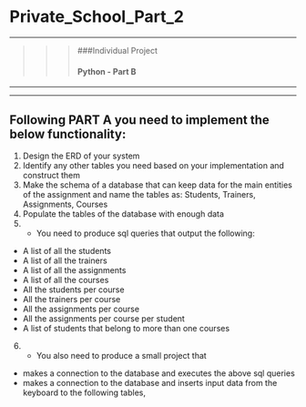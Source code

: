 # Private_School_Part_2
---
>>> ###Individual Project <br>
>>> #### Python - Part B
---
---
## Following PART A you need to implement the below functionality:
1. Design the ERD of your system
2. Identify any other tables you need based on your implementation and 
construct them
3. Make the schema of a database that can keep data for the main entities of 
the assignment and name the tables as: Students, Trainers, Assignments, 
Courses 
4. Populate the tables of the database with enough data 
5. - You need to produce sql queries that output the following:
  + A list of all the students
  + A list of all the trainers
  + A list of all the assignments
  + A list of all the courses
  + All the students per course
  + All the trainers per course 
  + All the assignments per course
  + All the assignments per course per student
  + A list of students that belong to more than one courses
 6. - You also need to produce a small project that 
  + makes a connection to the database and executes the above sql 
    queries
  + makes a connection to the database and inserts input data from the 
    keyboard to the following tables,

